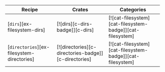 | Recipe | Crates | Categories |
|--------|--------|------------|
| [`dirs`][ex-filesystem-dirs] | [![dirs][c-dirs-badge]][c-dirs] | [![cat-filesystem][cat-filesystem-badge]][cat-filesystem] |
| [`directories`][ex-filesystem-directories] | [![directories][c-directories-badge]][c-directories] | [![cat-filesystem][cat-filesystem-badge]][cat-filesystem] |

<div class="hidden">
</div>
